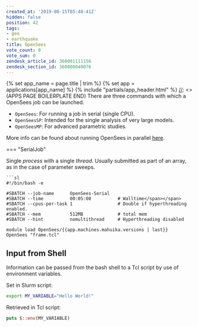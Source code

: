 ```yaml
---
created_at: '2019-08-15T05:48:41Z'
hidden: false
position: 42
tags:
- geo
- earthquake
title: OpenSees
vote_count: 0
vote_sum: 0
zendesk_article_id: 360001111156
zendesk_section_id: 360000040076
---
```



[//]: <> (APPS PAGE BOILERPLATE START)
{% set app_name = page.title | trim %}
{% set app = applications[app_name] %}
{% include "partials/app_header.html" %}
[//]: <> (APPS PAGE BOILERPLATE END)
There are three commands with which a OpenSees job can be launched.

- `OpenSees`: For running a job in serial (single CPU).
- `OpenSeesSP`: Intended for the single analysis of very large models.
- `OpenSeesMP`: For advanced parametric studies.


More info can be found about running OpenSees in parallel
[here](http://opensees.berkeley.edu/OpenSees/parallel/TNParallelProcessing.pdf).

=== "SerialJob"

Single *process* with a single *thread*.
Usually submitted as part of an array, as in the case of parameter
sweeps.

    ```sl
    #!/bin/bash -e
    
    #SBATCH --job-name      OpenSees-Serial
    #SBATCH --time          00:05:00          # Walltime</span></span>
    #SBATCH --cpus-per-task 1                 # Double if hyperthreading enabled.
    #SBATCH --mem           512MB             # total mem
    #SBATCH --hint          nomultithread     # Hyperthreading disabled
    
    module load OpenSees/{{app.machines.mahuika.versions | last}}
    OpenSees "frame.tcl"

## Input from Shell

Information can be passed from the bash shell to a Tcl script by use of
environment variables.

Set in Slurm script:

```bash
export MY_VARIABLE="Hello World!"
```

Retrieved in Tcl script:

```tcl
puts $::env(MY_VARIABLE)
```
